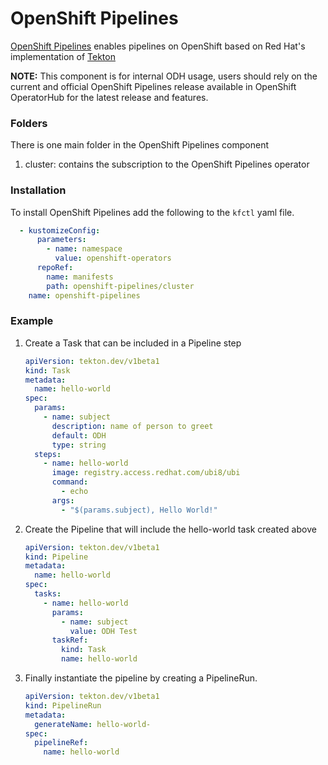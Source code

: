 # OpenShift Pipelines

[OpenShift Pipelines](https://www.openshift.com/learn/topics/pipelines) enables pipelines on OpenShift based on Red Hat's implementation of [Tekton](https://tekton.dev)

**NOTE:** This component is for internal ODH usage, users should rely on the current and official OpenShift Pipelines release available in OpenShift OperatorHub for the latest release and features.
 
### Folders
There is one main folder in the OpenShift Pipelines component
1. cluster: contains the subscription to the OpenShift Pipelines operator


### Installation
To install OpenShift Pipelines add the following to the `kfctl` yaml file.

```yaml
  - kustomizeConfig:
      parameters:
        - name: namespace
          value: openshift-operators
      repoRef:
        name: manifests
        path: openshift-pipelines/cluster
    name: openshift-pipelines
```

### Example
1. Create a Task that can be included in a Pipeline step
   ```yaml
   apiVersion: tekton.dev/v1beta1
   kind: Task
   metadata:
     name: hello-world
   spec:
     params:
       - name: subject
         description: name of person to greet
         default: ODH
         type: string
     steps:
       - name: hello-world
         image: registry.access.redhat.com/ubi8/ubi
         command:
           - echo
         args:
           - "$(params.subject), Hello World!"
   ```

1. Create the Pipeline that will include the hello-world task created above
   ```yaml
   apiVersion: tekton.dev/v1beta1
   kind: Pipeline
   metadata:
     name: hello-world
   spec:
     tasks:
       - name: hello-world
         params:
           - name: subject
             value: ODH Test
         taskRef:
           kind: Task
           name: hello-world
   ```

1. Finally instantiate the pipeline by creating a PipelineRun.
   ```yaml
   apiVersion: tekton.dev/v1beta1
   kind: PipelineRun
   metadata:
     generateName: hello-world-
   spec:
     pipelineRef:
       name: hello-world
   ```

